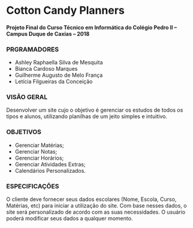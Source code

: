 # Cotton Candy Planners

#### Projeto Final do Curso Técnico em Informática do Colégio Pedro II – Campus Duque de Caxias – 2018

### PRGRAMADORES 
* Ashley Raphaella Silva de Mesquita
* Bianca Cardoso Marques 
* Guilherme Augusto de Melo França 
* Letícia Filgueiras da Conceição

### VISÃO GERAL
Desenvolver um site cujo o objetivo é gerenciar os estudos de todos os tipos e alunos, utilizando planilhas de um jeito simples e intuitivo.

### OBJETIVOS   
* Gerenciar Matérias;
* Gerenciar Notas;
* Gerenciar Horários;
* Gerenciar Atividades Extras;
* Calendários Personalizados.

### ESPECIFICAÇÕES
O cliente deve fornecer seus dados escolares (Nome, Escola, Curso, Matérias, etc)  para iniciar a utilização do site.
Com base nesses dados, o site será personalizado de acordo com as suas necessidades.
O usuário poderá modificar seus dados a qualquer momento.
